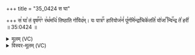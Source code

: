 +++
title = "35_0424 स घा"

+++
स꣢ घा꣣ तं वृष꣢꣯ण꣣ꣳ र꣢थ꣣मधि꣢ तिष्ठाति गो꣣विद꣢म्। यः पात्र꣢꣯ꣳ हारियोज꣣नं꣢ पू꣣र्णमि꣢न्द्रा꣣चिके꣢तति꣣ यो꣢जा꣣꣬ न्वि꣢꣯न्द्र ते꣣ हरी꣢ ॥ 35:0424 ॥

<details><summary>मूलम् (VC)</summary>

स꣢ घा꣣ तं꣡ वृष꣢꣯ण꣣ꣳ र꣢थ꣣म꣡धि꣢ तिष्ठाति गो꣣वि꣡द꣢म् । यः꣡ पात्र꣢꣯ꣳ हारियोज꣣नं꣢ पू꣣र्ण꣡मि꣢न्द्र꣣ चि꣡के꣢तति꣣ यो꣢जा꣣꣬ न्वि꣢꣯न्द्र ते꣣ ह꣡री꣢ ॥४२४॥
</details>

<details><summary>विस्वर-मूलम् (VC)</summary>

स घा तं वृषणꣳ रथमधि तिष्ठाति गोविदम् । यः पात्रꣳ हारियोजनं पूर्णमिन्द्र चिकेतति योजा न्विन्द्र ते हरी ॥४२४॥
</details>